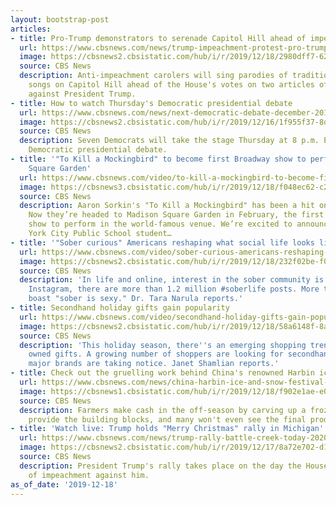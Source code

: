 ```yaml
---
layout: bootstrap-post
articles:
- title: Pro-Trump demonstrators to serenade Capitol Hill ahead of impeachment vote
  url: https://www.cbsnews.com/news/trump-impeachment-protest-pro-trump-demonstrators-serenade-capitol-hill-ahead-impeachment-vote-today-2019-12-18/
  image: https://cbsnews2.cbsistatic.com/hub/i/r/2019/12/18/2980dff7-62cc-413a-b0be-b9a06764df1a/thumbnail/1200x630/969f81698bbb5aaf882aa3944c67f62a/gettyimages-1189041769.jpg
  source: CBS News
  description: Anti-impeachment carolers will sing parodies of traditional Christmas
    songs on Capitol Hill ahead of the House's votes on two articles of impeachment
    against President Trump.
- title: How to watch Thursday's Democratic presidential debate
  url: https://www.cbsnews.com/news/next-democratic-debate-december-2019-watch-live-stream-online-date-start-time-candidates-tv-channel-los-angeles/
  image: https://cbsnews2.cbsistatic.com/hub/i/r/2019/12/16/1f955f37-8d0b-4ca5-85b6-c7b68d656da0/thumbnail/1200x630/638d2b5bca41dd67940e8e5f7ce18df7/gettyimages-1189051142.jpg
  source: CBS News
  description: Seven Democrats will take the stage Thursday at 8 p.m. ET for the sixth
    Democratic presidential debate.
- title: '"To Kill a Mockingbird" to become first Broadway show to perform at Madison
    Square Garden'
  url: https://www.cbsnews.com/video/to-kill-a-mockingbird-to-become-first-broadway-show-to-perform-at-madison-square-garden/
  image: https://cbsnews3.cbsistatic.com/hub/i/r/2019/12/18/f048ec62-c20c-41b4-9a9b-5f3087574076/thumbnail/1200x630/e4fa9822226377682b811dfde5063960/1218-ctm-tokillamockingbird-1995888-640x360.jpg
  source: CBS News
  description: Aaron Sorkin's "To Kill a Mockingbird" has been a hit on Broadway.
    Now they’re headed to Madison Square Garden in February, the first ever Broadway
    show to perform in the world-famous venue. We’re excited to announce 18,000 New
    York City Public School student…
- title: '"Sober curious" Americans reshaping what social life looks like'
  url: https://www.cbsnews.com/video/sober-curious-americans-reshaping-what-social-life-looks-like/
  image: https://cbsnews2.cbsistatic.com/hub/i/r/2019/12/18/232f02be-f046-409a-9f2a-f1c3e3d2049d/thumbnail/1200x630/abf1e558c88ebbdf03a316bec896d339/1218-ctm-soberrevolution-narula-219422-1995879-640x360.jpg
  source: CBS News
  description: 'In life and online, interest in the sober community is booming. On
    Instagram, there are more than 1.2 million #soberlife posts. More than 500,000
    boast "sober is sexy." Dr. Tara Narula reports.'
- title: Secondhand holiday gifts gain popularity
  url: https://www.cbsnews.com/video/secondhand-holiday-gifts-gain-popularity/
  image: https://cbsnews2.cbsistatic.com/hub/i/r/2019/12/18/58a6148f-8a8a-4970-bcef-974e7616d2df/thumbnail/1200x630/4067362a38ca6515335687e7d07afc46/1218-ctm-secondhandholidays-shamlian-1995875-640x360.jpg
  source: CBS News
  description: 'This holiday season, there''s an emerging shopping trend: previously
    owned gifts. A growing number of shoppers are looking for secondhand items and
    major brands are taking notice. Janet Shamlian reports.'
- title: Check out the gruelling work behind China's renowned Harbin ice show
  url: https://www.cbsnews.com/news/china-harbin-ice-and-snow-festival-takes-gruelling-dangerous-work-see-it-in-pictures/
  image: https://cbsnews1.cbsistatic.com/hub/i/r/2019/12/18/f902e1ae-e05c-4b59-b96d-bb0731ada86b/thumbnail/1200x630/fcf8dd0755124dcdb543923e52d3a4e7/china-harbin-ice-1189355439.jpg
  source: CBS News
  description: Farmers make cash in the off-season by carving up a frozen river to
    provide the building blocks, and many won't even see the final product in person.
- title: 'Watch live: Trump holds "Merry Christmas" rally in Michigan'
  url: https://www.cbsnews.com/news/trump-rally-battle-creek-today-2020-campaign-kellogg-arena-live-stream-updates-2019-12-18/
  image: https://cbsnews2.cbsistatic.com/hub/i/r/2019/12/17/8a72e702-d178-41e8-8995-7e17b8d05636/thumbnail/1200x630g2/0879d2baa818346de0265b8de1d391c1/gettyimages-1188711872.jpg
  source: CBS News
  description: President Trump's rally takes place on the day the House debates articles
    of impeachment against him.
as_of_date: '2019-12-18'
---
```



